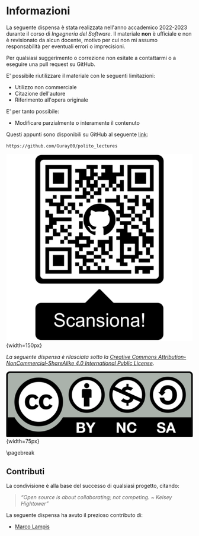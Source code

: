 # Informazioni

La seguente dispensa è stata realizzata nell'anno accademico 2022-2023 durante il corso di _Ingegneria del Software_. Il materiale **non** è ufficiale e non è revisionato da alcun docente, motivo per cui non mi assumo responsabilità per eventuali errori o imprecisioni.

Per qualsiasi suggerimento o correzione non esitate a contattarmi o a eseguire una pull request su GitHub.

E' possibile riutilizzare il materiale con le seguenti limitazioni:

- Utilizzo non commerciale
- Citazione dell'autore
- Riferimento all'opera originale

E' per tanto possibile:

- Modificare parzialmente o interamente il contenuto

Questi appunti sono disponibili su GitHub al seguente [link](https://github.com/Guray00/polito_lectures):

```text
https://github.com/Guray00/polito_lectures
```

![Repository GitHub](../images/00_qrcode.png){width=150px}

_La seguente dispensa è rilasciata sotto la [Creative Commons Attribution-NonCommercial-ShareAlike 4.0 International Public License](https://creativecommons.org/licenses/by-nc-sa/4.0/legalcode)_.

![](../images/00_license.png){width=75px}

\pagebreak

## Contributi

La condivisione è alla base del successo di qualsiasi progetto, citando:

> _“Open source is about collaborating; not competing. ~ Kelsey Hightower”_

La seguente dispensa ha avuto il prezioso contributo di:

- [Marco Lampis](https://github.com/guray00/)
